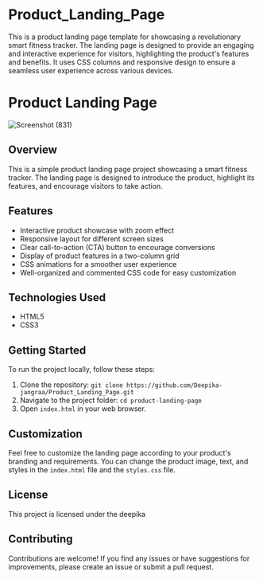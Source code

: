 # Product_Landing_Page
This is a product landing page template for showcasing a revolutionary smart fitness tracker. The landing page is designed to provide an engaging and interactive experience for visitors, highlighting the product's features and benefits. It uses CSS columns and responsive design to ensure a seamless user experience across various devices.

# Product Landing Page

![Screenshot (831)](https://github.com/Deepika-jangraa/Product_Landing_Page/assets/135499747/8463a8e9-5a4b-4548-bdfb-d06dc9820cf9)


## Overview

This is a simple product landing page project showcasing a smart fitness tracker. The landing page is designed to introduce the product, highlight its features, and encourage visitors to take action.



## Features

- Interactive product showcase with zoom effect
- Responsive layout for different screen sizes
- Clear call-to-action (CTA) button to encourage conversions
- Display of product features in a two-column grid
- CSS animations for a smoother user experience
- Well-organized and commented CSS code for easy customization

## Technologies Used

- HTML5
- CSS3

## Getting Started

To run the project locally, follow these steps:

1. Clone the repository: `git clone https://github.com/Deepika-jangraa/Product_Landing_Page.git`
2. Navigate to the project folder: `cd product-landing-page`
3. Open `index.html` in your web browser.

## Customization

Feel free to customize the landing page according to your product's branding and requirements. You can change the product image, text, and styles in the `index.html` file and the `styles.css` file.

## License

This project is licensed under the deepika

## Contributing

Contributions are welcome! If you find any issues or have suggestions for improvements, please create an issue or submit a pull request.



